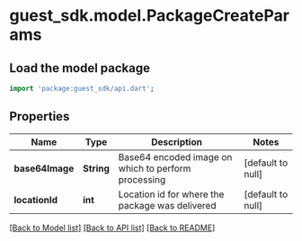 # guest_sdk.model.PackageCreateParams

## Load the model package
```dart
import 'package:guest_sdk/api.dart';
```

## Properties
Name | Type | Description | Notes
------------ | ------------- | ------------- | -------------
**base64Image** | **String** | Base64 encoded image on which to perform processing | [default to null]
**locationId** | **int** | Location id for where the package was delivered | [default to null]

[[Back to Model list]](../README.md#documentation-for-models) [[Back to API list]](../README.md#documentation-for-api-endpoints) [[Back to README]](../README.md)



